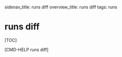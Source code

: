 sidenav_title: runs diff
overview_title: runs diff
tags: runs

# runs diff

[TOC]

[CMD-HELP runs diff]
